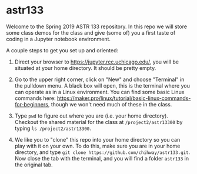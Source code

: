 # astr133

Welcome to the Spring 2019 ASTR 133 repository. In this repo we will store some class demos for the class and give (some of) you a first taste of coding in a Jupyter notebook environment.

A couple steps to get you set up and oriented:

1. Direct your browser to https://jupyter.rcc.uchicago.edu/, you will be situated at your home directory. It should be pretty empty. 

2. Go to the upper right corner, click on "New" and choose "Terminal" in the pulldown menu. A black box will open, this is the terminal where you can operate as in a Linux environment. You can find some basic Linux commands here: https://maker.pro/linux/tutorial/basic-linux-commands-for-beginners, though we won't need much of these in the class.

3. Type `pwd` to figure out where you are (i.e. your home directory). Checkout the shared material for the class at `/project2/astr13300` by typing `ls /project2/astr13300`. 

4. We like you to "clone" this repo into your home directory so you can play with it on your own. To do this, make sure you are in your home directory, and type `git clone https://github.com/chihway/astr133.git`. Now close the tab with the terminal, and you will find a folder `astr133` in the original tab.
